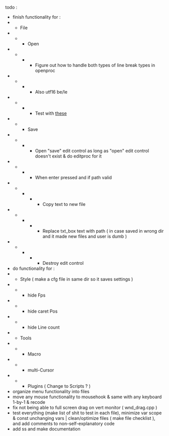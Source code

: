 todo :
- finish functionality for :
- - File
- - - Open
- - - - Figure out how to handle both types of line break types in openproc
- - - - Also utf16 be/le
- - - - Test with [these](https://github.com/arc80/plywood/tree/9c606056faf89f0918b81f5af09c23fefaf9a12d/repos/plywood/src/apps/AutodetectTest/tests)
- - - Save
- - - - Open "save" edit control as long as "open" edit control doesn't exist & do editproc for it
- - - - When enter pressed and if path valid
- - - - - Copy text to new file
- - - - - Replace txt_box text with path ( in case saved in wrong dir and it made new files and user is dumb )
- - - - - Destroy edit control
- do functionality for :
- - Style ( make a cfg file in same dir so it saves settings )
- - - hide Fps
- - - hide caret Pos
- - - hide Line count
- - Tools
- - - Macro
- - - multi-Cursor
- - - Plugins ( Change to Scripts ? )
- organize menu functionality into files
- move any mouse functionality to mousehook & same with any keyboard 1-by-1 & recode
- fix not being able to full screen drag on vert monitor ( wnd_drag.cpp )
- test everything (make list of shit to test in each file), minimize var scope & const unchanging vars | clean/optimize files ( make file checklist ), and add comments to non-self-explanatory code
- add ss and make documentation
